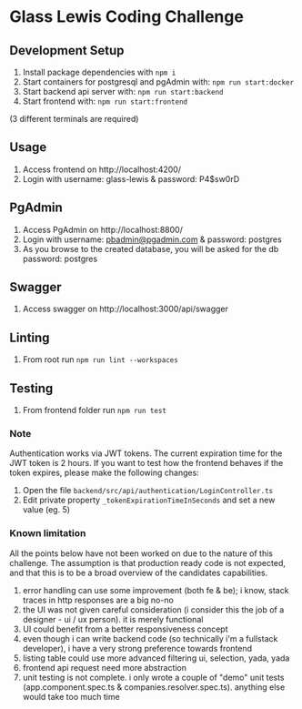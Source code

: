 # Glass Lewis Coding Challenge

## Development Setup
1. Install package dependencies with ```npm i```
2. Start containers for postgresql and pgAdmin with: ```npm run start:docker```
3. Start backend api server with: ```npm run start:backend```
4. Start frontend with: ```npm run start:frontend```

(3 different terminals are required)

## Usage
1. Access frontend on http://localhost:4200/
2. Login with username: glass-lewis & password: P4$sw0rD

## PgAdmin
1. Access PgAdmin on http://localhost:8800/
2. Login with username: pbadmin@pgadmin.com & password: postgres
3. As you browse to the created database, you will be asked for the db password: postgres

## Swagger
1. Access swagger on http://localhost:3000/api/swagger

## Linting
1. From root run ```npm run lint --workspaces```

## Testing
1. From frontend folder run ```npm run test```

### Note
Authentication works via JWT tokens. The current expiration time for the JWT token is 2 hours.
If you want to test how the frontend behaves if the token expires, please make the following changes:
1. Open the file ```backend/src/api/authentication/LoginController.ts```
2. Edit private property ```_tokenExpirationTimeInSeconds``` and set a new value (eg. 5)

### Known limitation
All the points below have not been worked on due to the nature of this challenge.
The assumption is that production ready code is not expected, and that this is to be a broad overview of the candidates capabilities.
1. error handling can use some improvement (both fe & be); i know, stack traces in http responses are a big no-no
2. the UI was not given careful consideration (i consider this the job of a designer - ui / ux person). it is merely functional
3. UI could benefit from a better responsiveness concept
4. even though i can write backend code (so technically i'm a fullstack developer), i have a very strong preference towards frontend
5. listing table could use more advanced filtering ui, selection, yada, yada
6. frontend api request need more abstraction
7. unit testing is not complete. i only wrote a couple of "demo" unit tests (app.component.spec.ts & companies.resolver.spec.ts). anything else would take too much time
